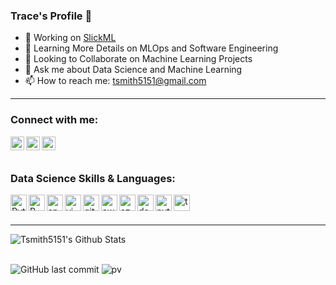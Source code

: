 ### Trace's Profile 👋

- 🔭 Working on [SlickML](https://github.com/slickml/slick-ml)
- 🌱 Learning More Details on MLOps and Software Engineering 
- 👯 Looking to Collaborate on Machine Learning Projects
- 💬 Ask me about Data Science and Machine Learning
- 📫 How to reach me: tsmith5151@gmail.com

---

### Connect with me:
[<img align="left" alt="LinkedIn" width="22px" src="https://cdn.jsdelivr.net/npm/simple-icons@v3/icons/linkedin.svg" />][linkedin]
[<img align="left" alt="Github" width="22px" src="https://cdn.jsdelivr.net/npm/simple-icons@3.7.0/icons/github.svg" />][github]
[<img align="left" alt="Twitter" width="22px" src="https://cdn.jsdelivr.net/npm/simple-icons@3.7.0/icons/twitter.svg" />][twitter]

<br />
<br />

### Data Science Skills & Languages:


<img align="left" alt="Python" width="26px" src="https://cdn.jsdelivr.net/npm/simple-icons@v3/icons/python.svg" />
<img align="left" alt="R" width="26px" src="https://cdn.jsdelivr.net/npm/simple-icons@3.7.0/icons/r.svg" />
<img align="left" alt="spark" width="26px" src="https://cdn.jsdelivr.net/npm/simple-icons@3.7.0/icons/apachespark.svg" />
<img align="left" alt="vim" width="26px" src="https://cdn.jsdelivr.net/npm/simple-icons@3.7.0/icons/vim.svg" />
<img align="left" alt="git" width="26px" src="https://cdn.jsdelivr.net/npm/simple-icons@3.7.0/icons/git.svg" />
<img align="left" alt="aws" width="26px" src="https://cdn.jsdelivr.net/npm/simple-icons@3.7.0/icons/amazonaws.svg" />
<img align="left" alt="azure" width="26px" src="https://cdn.jsdelivr.net/npm/simple-icons@3.7.0/icons/microsoftazure.svg" />
<img align="left" alt="docker" width="26px" src="https://cdn.jsdelivr.net/npm/simple-icons@3.7.0/icons/docker.svg" />
<img align="left" alt="pytorch" width="26px" src="https://cdn.jsdelivr.net/npm/simple-icons@3.7.0/icons/pytorch.svg" />
<img align="left" alt="tensorflow" width="26px" src="https://cdn.jsdelivr.net/npm/simple-icons@3.7.0/icons/tensorflow.svg" />


<br />
<br />


---

<img align="left" alt="Tsmith5151's Github Stats" src="https://github-readme-stats.vercel.app/api?username=Tsmith5151&show_icons=true&hide_border=true" />

[linkedin]: https://www.linkedin.com/in/tracesmith1/
[github]: https://www.github.com/tsmith5151/
[twitter]: https://twitter.com/Trace_Smith51/
<br />
<br />

![GitHub last commit](https://img.shields.io/github/last-commit/Tsmith5151/Tsmith5151)
![pv](https://pageview.vercel.app/?github_user=Tsmith5151)




